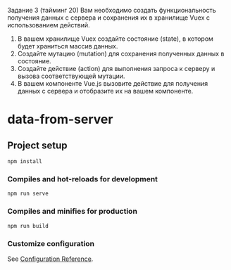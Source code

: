 Задание 3 (тайминг 20)
Вам необходимо создать функциональность получения данных с
сервера и сохранения их в хранилище Vuex с использованием
действий.

1. В вашем хранилище Vuex создайте состояние (state), в котором
   будет храниться массив данных.
2. Создайте мутацию (mutation) для сохранения полученных
   данных в состояние.
3. Создайте действие (action) для выполнения запроса к серверу и
   вызова соответствующей мутации.
4. В вашем компоненте Vue.js вызовите действие для получения
   данных с сервера и отобразите их на вашем компоненте.

# data-from-server

## Project setup

```
npm install
```

### Compiles and hot-reloads for development

```
npm run serve
```

### Compiles and minifies for production

```
npm run build
```

### Customize configuration

See [Configuration Reference](https://cli.vuejs.org/config/).
